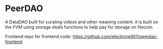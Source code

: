 # PeerDAO
A DataDAO built for curating videos and other meaning content. it is built on the FVM using storage deals functions to help pay for storage on filecoin.

Frontend repo for frontend code: https://github.com/electrone901/peerdao-frontend
